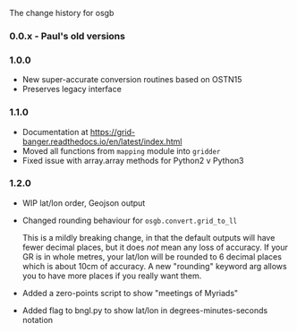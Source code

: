 The change history for osgb

### 0.0.x - Paul's old versions

### 1.0.0

- New super-accurate conversion routines based on OSTN15
- Preserves legacy interface 

### 1.1.0

- Documentation at https://grid-banger.readthedocs.io/en/latest/index.html
- Moved all functions from `mapping` module into `gridder`
- Fixed issue with array.array methods for Python2 v Python3

### 1.2.0

- WIP lat/lon order, Geojson output

- Changed rounding behaviour for ``osgb.convert.grid_to_ll``

    This is a mildly breaking change, in that the default outputs will have fewer
    decimal places, but it does *not* mean any loss of accuracy.  If your GR is in
    whole metres, your lat/lon will be rounded to 6 decimal places which is about 10cm
    of accuracy.  A new "rounding" keyword arg allows you to have more places if you
    really want them.

- Added a zero-points script to show "meetings of Myriads"
- Added flag to bngl.py to show lat/lon in degrees-minutes-seconds notation
